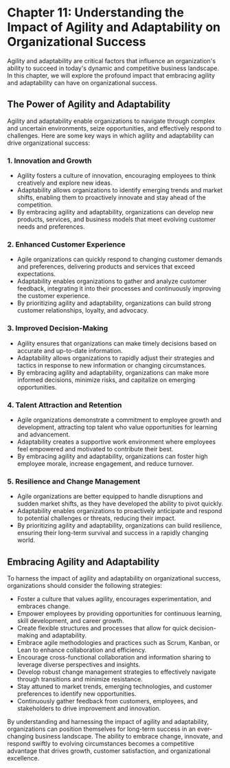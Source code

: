 Chapter 11: Understanding the Impact of Agility and Adaptability on Organizational Success
==========================================================================================

Agility and adaptability are critical factors that influence an organization's ability to succeed in today's dynamic and competitive business landscape. In this chapter, we will explore the profound impact that embracing agility and adaptability can have on organizational success.

The Power of Agility and Adaptability
-------------------------------------

Agility and adaptability enable organizations to navigate through complex and uncertain environments, seize opportunities, and effectively respond to challenges. Here are some key ways in which agility and adaptability can drive organizational success:

### 1. Innovation and Growth

* Agility fosters a culture of innovation, encouraging employees to think creatively and explore new ideas.
* Adaptability allows organizations to identify emerging trends and market shifts, enabling them to proactively innovate and stay ahead of the competition.
* By embracing agility and adaptability, organizations can develop new products, services, and business models that meet evolving customer needs and preferences.

### 2. Enhanced Customer Experience

* Agile organizations can quickly respond to changing customer demands and preferences, delivering products and services that exceed expectations.
* Adaptability enables organizations to gather and analyze customer feedback, integrating it into their processes and continuously improving the customer experience.
* By prioritizing agility and adaptability, organizations can build strong customer relationships, loyalty, and advocacy.

### 3. Improved Decision-Making

* Agility ensures that organizations can make timely decisions based on accurate and up-to-date information.
* Adaptability allows organizations to rapidly adjust their strategies and tactics in response to new information or changing circumstances.
* By embracing agility and adaptability, organizations can make more informed decisions, minimize risks, and capitalize on emerging opportunities.

### 4. Talent Attraction and Retention

* Agile organizations demonstrate a commitment to employee growth and development, attracting top talent who value opportunities for learning and advancement.
* Adaptability creates a supportive work environment where employees feel empowered and motivated to contribute their best.
* By embracing agility and adaptability, organizations can foster high employee morale, increase engagement, and reduce turnover.

### 5. Resilience and Change Management

* Agile organizations are better equipped to handle disruptions and sudden market shifts, as they have developed the ability to pivot quickly.
* Adaptability enables organizations to proactively anticipate and respond to potential challenges or threats, reducing their impact.
* By prioritizing agility and adaptability, organizations can build resilience, ensuring their long-term survival and success in a rapidly changing world.

Embracing Agility and Adaptability
----------------------------------

To harness the impact of agility and adaptability on organizational success, organizations should consider the following strategies:

* Foster a culture that values agility, encourages experimentation, and embraces change.
* Empower employees by providing opportunities for continuous learning, skill development, and career growth.
* Create flexible structures and processes that allow for quick decision-making and adaptability.
* Embrace agile methodologies and practices such as Scrum, Kanban, or Lean to enhance collaboration and efficiency.
* Encourage cross-functional collaboration and information sharing to leverage diverse perspectives and insights.
* Develop robust change management strategies to effectively navigate through transitions and minimize resistance.
* Stay attuned to market trends, emerging technologies, and customer preferences to identify new opportunities.
* Continuously gather feedback from customers, employees, and stakeholders to drive improvement and innovation.

By understanding and harnessing the impact of agility and adaptability, organizations can position themselves for long-term success in an ever-changing business landscape. The ability to embrace change, innovate, and respond swiftly to evolving circumstances becomes a competitive advantage that drives growth, customer satisfaction, and organizational excellence.

